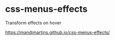 # css-menus-effects

Transform effects on hover

<https://mandimartins.github.io/css-menus-effects/>
